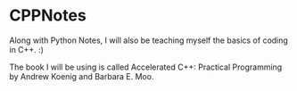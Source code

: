 # CPPNotes
Along with Python Notes, I will also be teaching myself the basics of coding in C++. :)

The book I will be using is called Accelerated C++: Practical Programming by Andrew Koenig and Barbara E. Moo.
